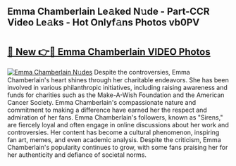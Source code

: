 ## Emma Chamberlain Le𝚊ked N𝚞de - Part-CCR Video Le𝚊ks - Hot Onlyf𝚊ns Photos vb0PV

# <h2><a href="http://ab7650.deff.icu/?id=Emma+Chamberlain">🔗 New 👉🔴 Emma Chamberlain VIDEO Photos</a></h2>

[![Emma Chamberlain N𝚞des](https://i.imgur.com/rIISA9y.gif)](http://ab7650.deff.icu/?id=Emma+Chamberlain)
Despite the controversies, Emma Chamberlain's heart shines through her charitable endeavors. She has been involved in various philanthropic initiatives, including raising awareness and funds for charities such as the Make-A-Wish Foundation and the American Cancer Society. Emma Chamberlain's compassionate nature and commitment to making a difference have earned her the respect and admiration of her fans. Emma Chamberlain's followers, known as "Sirens," are fiercely loyal and often engage in online discussions about her work and controversies. Her content has become a cultural phenomenon, inspiring fan art, memes, and even academic analysis. Despite the criticism, Emma Chamberlain's popularity continues to grow, with some fans praising her for her authenticity and defiance of societal norms.
